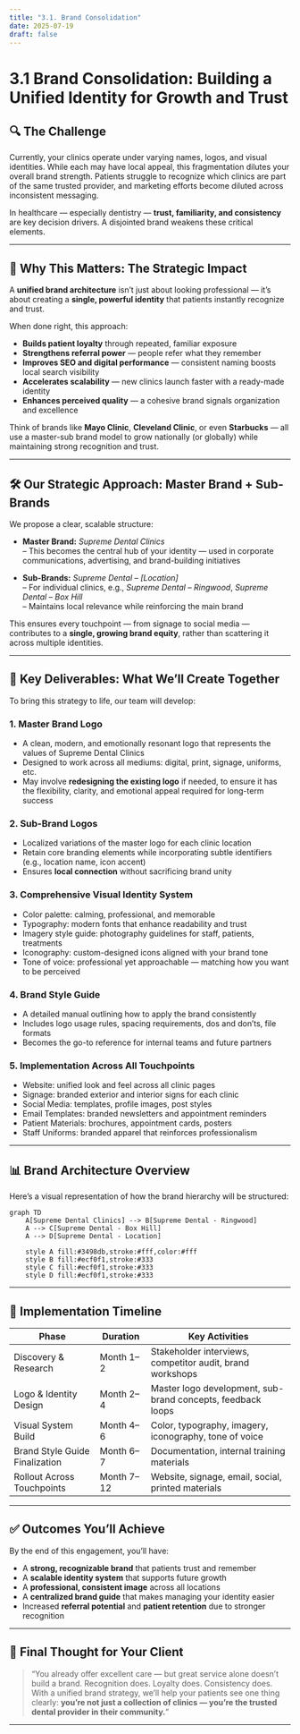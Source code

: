 ```yaml
---
title: "3.1. Brand Consolidation"
date: 2025-07-19
draft: false
---
```


# 3.1 Brand Consolidation: Building a Unified Identity for Growth and Trust

## 🔍 The Challenge

Currently, your clinics operate under varying names, logos, and visual identities. While each may have local appeal, this fragmentation dilutes your overall brand strength. Patients struggle to recognize which clinics are part of the same trusted provider, and marketing efforts become diluted across inconsistent messaging.

In healthcare — especially dentistry — **trust, familiarity, and consistency** are key decision drivers. A disjointed brand weakens these critical elements.

---

## 🧭 Why This Matters: The Strategic Impact

A **unified brand architecture** isn’t just about looking professional — it’s about creating a **single, powerful identity** that patients instantly recognize and trust.

When done right, this approach:

- **Builds patient loyalty** through repeated, familiar exposure  
- **Strengthens referral power** — people refer what they remember  
- **Improves SEO and digital performance** — consistent naming boosts local search visibility  
- **Accelerates scalability** — new clinics launch faster with a ready-made identity  
- **Enhances perceived quality** — a cohesive brand signals organization and excellence  

Think of brands like **Mayo Clinic**, **Cleveland Clinic**, or even **Starbucks** — all use a master-sub brand model to grow nationally (or globally) while maintaining strong recognition and trust.

---

## 🛠️ Our Strategic Approach: Master Brand + Sub-Brands

We propose a clear, scalable structure:

- **Master Brand:** *Supreme Dental Clinics*  
  – This becomes the central hub of your identity — used in corporate communications, advertising, and brand-building initiatives

- **Sub-Brands:** *Supreme Dental – [Location]*  
  – For individual clinics, e.g., *Supreme Dental – Ringwood*, *Supreme Dental – Box Hill*  
  – Maintains local relevance while reinforcing the main brand

This ensures every touchpoint — from signage to social media — contributes to a **single, growing brand equity**, rather than scattering it across multiple identities.

---

## 🎨 Key Deliverables: What We’ll Create Together

To bring this strategy to life, our team will develop:

### 1. **Master Brand Logo**
- A clean, modern, and emotionally resonant logo that represents the values of Supreme Dental Clinics  
- Designed to work across all mediums: digital, print, signage, uniforms, etc.  
- May involve **redesigning the existing logo** if needed, to ensure it has the flexibility, clarity, and emotional appeal required for long-term success

### 2. **Sub-Brand Logos**
- Localized variations of the master logo for each clinic location  
- Retain core branding elements while incorporating subtle identifiers (e.g., location name, icon accent)  
- Ensures **local connection** without sacrificing brand unity

### 3. **Comprehensive Visual Identity System**
- Color palette: calming, professional, and memorable  
- Typography: modern fonts that enhance readability and trust  
- Imagery style guide: photography guidelines for staff, patients, treatments  
- Iconography: custom-designed icons aligned with your brand tone  
- Tone of voice: professional yet approachable — matching how you want to be perceived

### 4. **Brand Style Guide**
- A detailed manual outlining how to apply the brand consistently  
- Includes logo usage rules, spacing requirements, dos and don’ts, file formats  
- Becomes the go-to reference for internal teams and future partners

### 5. **Implementation Across All Touchpoints**
- Website: unified look and feel across all clinic pages  
- Signage: branded exterior and interior signs for each clinic  
- Social Media: templates, profile images, post styles  
- Email Templates: branded newsletters and appointment reminders  
- Patient Materials: brochures, appointment cards, posters  
- Staff Uniforms: branded apparel that reinforces professionalism

---

## 📊 Brand Architecture Overview

Here’s a visual representation of how the brand hierarchy will be structured:

```mermaid
graph TD
    A[Supreme Dental Clinics] --> B[Supreme Dental - Ringwood]
    A --> C[Supreme Dental - Box Hill]
    A --> D[Supreme Dental - Location]
    
    style A fill:#3498db,stroke:#fff,color:#fff
    style B fill:#ecf0f1,stroke:#333
    style C fill:#ecf0f1,stroke:#333
    style D fill:#ecf0f1,stroke:#333
```

---

## 📅 Implementation Timeline

| Phase | Duration | Key Activities |
|-------|----------|----------------|
| Discovery & Research | Month 1–2 | Stakeholder interviews, competitor audit, brand workshops |
| Logo & Identity Design | Month 2–4 | Master logo development, sub-brand concepts, feedback loops |
| Visual System Build | Month 4–6 | Color, typography, imagery, iconography, tone of voice |
| Brand Style Guide Finalization | Month 6–7 | Documentation, internal training materials |
| Rollout Across Touchpoints | Month 7–12 | Website, signage, email, social, printed materials |

---

## ✅ Outcomes You’ll Achieve

By the end of this engagement, you’ll have:

- A **strong, recognizable brand** that patients trust and remember  
- A **scalable identity system** that supports future growth  
- A **professional, consistent image** across all locations  
- A **centralized brand guide** that makes managing your identity easier  
- Increased **referral potential** and **patient retention** due to stronger recognition  

---

## 💬 Final Thought for Your Client

> “You already offer excellent care — but great service alone doesn’t build a brand. Recognition does. Loyalty does. Consistency does. With a unified brand strategy, we’ll help your patients see one thing clearly: **you’re not just a collection of clinics — you’re the trusted dental provider in their community.**”

---